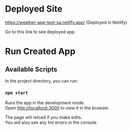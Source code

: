 # Deployed Site

https://weather-app-test-sa.netlify.app/ (Deployed in Netlify)

Go to this link to see deployed app.

# Run Created App

## Available Scripts

In the project directory, you can run:

### `npm start`

Runs the app in the development mode.\
Open [http://localhost:3000](http://localhost:3000) to view it in the browser.

The page will reload if you make edits.\
You will also see any lint errors in the console.
